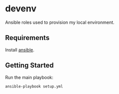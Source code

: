 # devenv

Ansible roles used to provision my local environment.

## Requirements

Install [ansible](https://docs.ansible.com/ansible/latest/installation_guide/intro_installation.html).

## Getting Started

Run the main playbook:

```sh
ansible-playbook setup.yml
```
